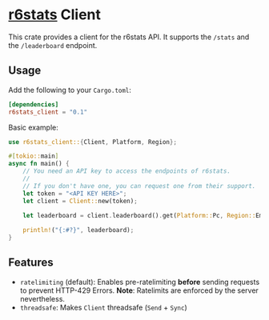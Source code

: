 # [r6stats] Client

This crate provides a client for the r6stats API. It supports the `/stats` and the `/leaderboard` endpoint.

## Usage
Add the following to your `Cargo.toml`:

```toml
[dependencies]
r6stats_client = "0.1"
```
Basic example:
```rust
use r6stats_client::{Client, Platform, Region};

#[tokio::main]
async fn main() {
    // You need an API key to access the endpoints of r6stats.
    // 
    // If you don't have one, you can request one from their support.
    let token = "<API KEY HERE>";
    let client = Client::new(token);

    let leaderboard = client.leaderboard().get(Platform::Pc, Region::Emea).await.unwrap();
    
    println!("{:#?}", leaderboard);
}
```

## Features

- `ratelimiting` (default): Enables pre-ratelimiting **before** sending requests to prevent HTTP-429 Errors.
**Note**: Ratelimits are enforced by the server nevertheless.
- `threadsafe`: Makes `Client` threadsafe (`Send` + `Sync`)

[R6Stats]: https://r6stats.com
